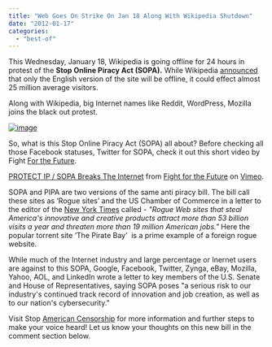 ```yaml
---
title: "Web Goes On Strike On Jan 18 Along With Wikipedia Shutdown"
date: "2012-01-17"
categories: 
  - "best-of"
---
```


This Wednesday, January 18, Wikipedia is going offline for 24 hours in protest of the **Stop Online Piracy Act (SOPA).** While Wikipedia [announced](http://wikimediafoundation.org/wiki/Press_releases/English_Wikipedia_to_go_dark) that only the English version of the site will be offline, it could effect almost 25 million average visitors.

Along with Wikipedia, big Internet names like Reddit, WordPress, Mozilla joins the black out protest.

[![image](http://lh4.ggpht.com/-QYZHWt3lm78/TxUwqgcElWI/AAAAAAAAIG4/EQflHfc-l3Y/image_thumb.png?imgmax=800 "image")](http://lh5.ggpht.com/-gIgaBdz3fP0/TxUwqI1LT_I/AAAAAAAAIGw/kMr4-YPdT4o/s1600-h/image%25255B2%25255D.png)

So, what is this Stop Online Piracy Act (SOPA) all about? Before checking all those Facebook statuses, Twitter for SOPA, check it out this short video by Fight [For the Future](http://fightforthefuture.org/).

[PROTECT IP / SOPA Breaks The Internet](http://vimeo.com/31100268) from [Fight for the Future](http://vimeo.com/fightforthefuture) on [Vimeo](http://vimeo.com).

SOPA and PIPA are two versions of the same anti piracy bill. The bill call these sites as ‘Rogue sites’ and the US Chamber of Commerce in a letter to the editor of the [New York Times](http://www.nytimes.com/2011/11/19/opinion/rogue-web-sites.html) called - _"Rogue Web sites that steal America's innovative and creative products attract more than 53 billion visits a year and threaten more than 19 million American jobs."_ Here the popular torrent site ‘The Pirate Bay’  is a prime example of a foreign rogue website.

While much of the Internet industry and large percentage or Inernet users are against to this SOPA, Google, Facebook, Twitter, Zynga, eBay, Mozilla, Yahoo, AOL, and LinkedIn wrote a letter to key members of the U.S. Senate and House of Representatives, saying SOPA poses "a serious risk to our industry's continued track record of innovation and job creation, as well as to our nation's cybersecurity."

Visit Stop [American Censorship](http://americancensorship.org/) for more information and further steps to make your voice heard! Let us know your thoughts on this new bill in the comment section below.
